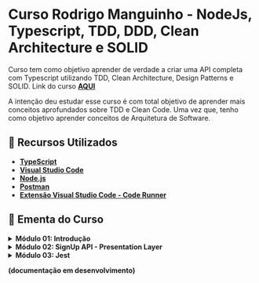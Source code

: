 # Curso Rodrigo Manguinho - NodeJs, Typescript, TDD, DDD, Clean Architecture e SOLID

Curso tem como objetivo aprender de verdade a criar uma API completa com Typescript utilizando TDD, Clean Architecture, Design Patterns e SOLID.
Link do curso **[AQUI](https://www.udemy.com/course/tdd-com-mango/)**

A intenção deu estudar esse curso é com total objetivo de aprender mais conceitos aprofundados sobre TDD e Clean Code. Uma vez que, tenho como objetivo aprender conceitos de Arquitetura de Software. 

## 🚀 Recursos Utilizados 

* **[TypeScript](https://www.typescriptlang.org/download)**
* **[Visual Studio Code](https://code.visualstudio.com/?WT.mc_id=javascript-14034-gllemos)**
* **[Node.js](https://nodejs.org/en/)**
* **[Postman](https://www.getpostman.com/)**
* **[Extensão Visual Studio Code - Code Runner](https://marketplace.visualstudio.com/items?itemName=formulahendry.code-runner&WT.mc_id=javascript-14034-gllemos)**

## 📕 Ementa do Curso

<details><summary><b>Módulo 01: Introdução</b></summary>

- [ x ] 1.1 - Código Fonte
- [ x ] 1.2 - Apresentação do Projeto 
- [ x ] 1.3 - Configurando o Git 
- [ x ] 1.4 - Configurando as dependências 
- [ x ] 1.5 - Clean Architecture  

</details>

<details><summary><b>Módulo 02: SignUp API - Presentation
Layer</b></summary>

- [ ] 1.6 - Criando o SignUpController e validando
o request
- [ ] 1.7 - Criando erros personalizados
- [ ] 1.8 - Utilizando Mocks da maneira correta
- [ ] 1.9 - Testando exceções e integrando com o EmailValidator
- [ ] 1.10 - Integrando com o AddAccount Usecase

</details>

<details><summary><b>Módulo 03: Jest</b></summary>

- [ ] 1.11 -  

</details>

**(documentação em desenvolvimento)**


